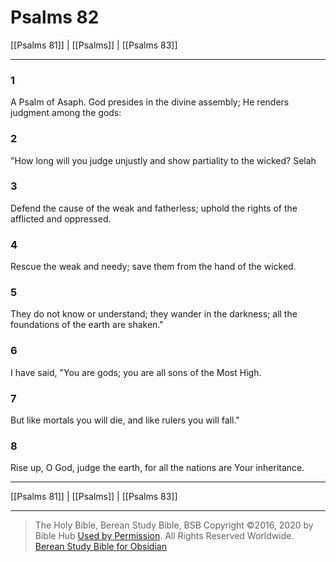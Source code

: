 # Psalms 82

[[Psalms 81]] | [[Psalms]] | [[Psalms 83]]

---

### 1
A Psalm of Asaph. God presides in the divine assembly; He renders judgment among the gods:

### 2
"How long will you judge unjustly and show partiality to the wicked? Selah

### 3
Defend the cause of the weak and fatherless; uphold the rights of the afflicted and oppressed.

### 4
Rescue the weak and needy; save them from the hand of the wicked.

### 5
They do not know or understand; they wander in the darkness; all the foundations of the earth are shaken."

### 6
I have said, "You are gods; you are all sons of the Most High.

### 7
But like mortals you will die, and like rulers you will fall."

### 8
Rise up, O God, judge the earth, for all the nations are Your inheritance.

---

[[Psalms 81]] | [[Psalms]] | [[Psalms 83]]

---

> The Holy Bible, Berean Study Bible, BSB
> Copyright &copy;2016, 2020 by Bible Hub
> [Used by Permission](https://berean.bible/terms.htm). All Rights Reserved Worldwide.
> [Berean Study Bible for Obsidian](https://github.com/gapmiss/berean-study-bible-for-obsidian)</small>

